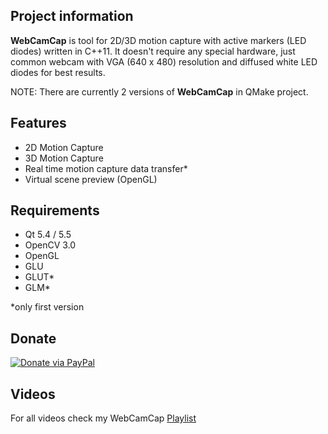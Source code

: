 ## Project information
**WebCamCap** is tool for 2D/3D motion capture with active markers (LED diodes) written in C++11. It doesn't require any special hardware, just common webcam with VGA (640 x 480) resolution and diffused white LED diodes for best results. 

NOTE: There are currently 2 versions of **WebCamCap** in QMake project.

## Features
- 2D Motion Capture
- 3D Motion Capture
- Real time motion capture data transfer*
- Virtual scene preview (OpenGL)

## Requirements
- Qt 5.4 / 5.5
- OpenCV 3.0
- OpenGL
- GLU
- GLUT*
- GLM*

*only first version

## Donate
[![Donate via PayPal](https://www.paypalobjects.com/en_US/GB/i/btn/btn_donateCC_LG.gif)](https://www.paypal.com/cgi-bin/webscr?cmd=_donations&business=kajo8246%40azet%2esk&lc=SK&item_name=WebCamCap&currency_code=EUR&bn=PP%2dDonationsBF%3abtn_donateCC_LG%2egif%3aNonHosted)


## Videos
For all videos check my WebCamCap [Playlist](https://www.youtube.com/playlist?list=PL06R3YeyHsEbsVQlwZ6-BCoW4DKWrXiek)

